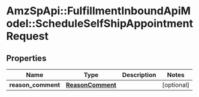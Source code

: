 # AmzSpApi::FulfillmentInboundApiModel::ScheduleSelfShipAppointmentRequest

## Properties
Name | Type | Description | Notes
------------ | ------------- | ------------- | -------------
**reason_comment** | [**ReasonComment**](ReasonComment.md) |  | [optional] 

